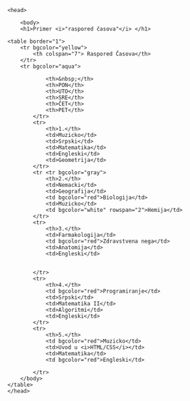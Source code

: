 <html> 

	<head>
	
		<body>
		<h1>Primer <i>"raspored časova"</i> </h1>
	
	<table border="1">
		<tr bgcolor="yellow">
			<th colspan="7"> Raspored Časova</th>
		</tr>
		<tr bgcolor="aqua">
		
				<th>&nbsp;</th>
				<th>PON</th>
				<th>UTO</th>
				<th>SRE</th>
				<th>ČET</th>
				<th>PET</th>
			</tr>
			<tr>
				<th>1.</th> 
				<td>Muzicko</td>
				<td>Srpski</td>
				<td>Matematika</td>
				<td>Engleski</td>
				<td>Geometrija</td>
			</tr>
			<tr <tr bgcolor="gray">
				<th>2.</th> 
				<td>Nemacki</td>
				<td>Geografija</td>
				<td bgcolor="red">Biologija</td>
				<td>Muzicko</td>
				<td bgcolor="white" rowspan="2">Hemija</td>
			</tr>
			<tr>
				<th>3.</th> 
				<td>Farmakologija</td>
				<td bgcolor="red">Zdravstvena nega</td>
				<td>Anatomija</td>
				<td>Engleski</td>
				
				
			</tr>
			<tr>
				<th>4.</th> 
				<td bgcolor="red">Programiranje</td>
				<td>Srpski</td>
				<td>Matematika II</td>
				<td>Algoritmi</td>
				<td>Engleski</td>
			</tr>
			<tr>
				<th>5.</th> 
				<td bgcolor="red">Muzicko</td>
				<td>Uvod u <i>HTML/CSS</i></td>
				<td>Matematika</td>
				<td bgcolor="red">Engleski</td>
				
			</tr>
		</body>
	</table>
	</head>


</html>
